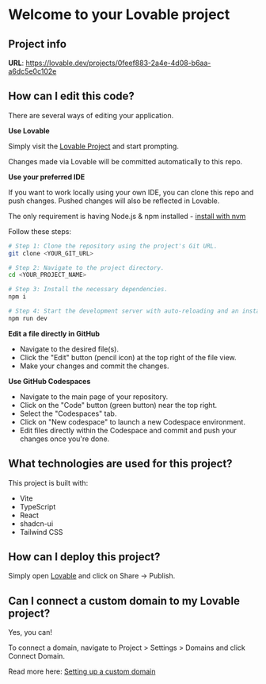 # Welcome to your Lovable project

## Project info

**URL**: https://lovable.dev/projects/0feef883-2a4e-4d08-b6aa-a6dc5e0c102e

## How can I edit this code?

There are several ways of editing your application.

**Use Lovable**

Simply visit the [Lovable Project](https://lovable.dev/projects/0feef883-2a4e-4d08-b6aa-a6dc5e0c102e) and start prompting.

Changes made via Lovable will be committed automatically to this repo.


**Use your preferred IDE**

If you want to work locally using your own IDE, you can clone this repo and push changes. Pushed changes will also be reflected in Lovable.

The only requirement is having Node.js & npm installed - [install with nvm](https://github.com/nvm-sh/nvm#installing-and-updating)

Follow these steps:

```sh
# Step 1: Clone the repository using the project's Git URL.
git clone <YOUR_GIT_URL>

# Step 2: Navigate to the project directory.
cd <YOUR_PROJECT_NAME>

# Step 3: Install the necessary dependencies.
npm i

# Step 4: Start the development server with auto-reloading and an instant preview.
npm run dev
```

**Edit a file directly in GitHub**

- Navigate to the desired file(s).
- Click the "Edit" button (pencil icon) at the top right of the file view.
- Make your changes and commit the changes.

**Use GitHub Codespaces**

- Navigate to the main page of your repository.
- Click on the "Code" button (green button) near the top right.
- Select the "Codespaces" tab.
- Click on "New codespace" to launch a new Codespace environment.
- Edit files directly within the Codespace and commit and push your changes once you're done.

## What technologies are used for this project?

This project is built with:

- Vite
- TypeScript
- React
- shadcn-ui
- Tailwind CSS

## How can I deploy this project?

Simply open [Lovable](https://lovable.dev/projects/0feef883-2a4e-4d08-b6aa-a6dc5e0c102e) and click on Share -> Publish.

## Can I connect a custom domain to my Lovable project?

Yes, you can!

To connect a domain, navigate to Project > Settings > Domains and click Connect Domain.


Read more here: [Setting up a custom domain](https://docs.lovable.dev/features/custom-domain#custom-domain)
